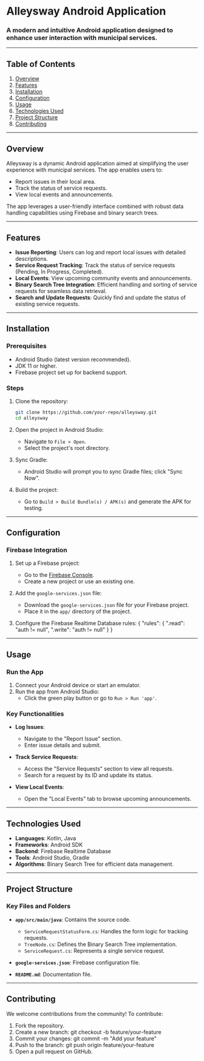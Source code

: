 # **Alleysway Android Application**

### A modern and intuitive Android application designed to enhance user interaction with municipal services.

---

## **Table of Contents**
1. [Overview](#overview)
2. [Features](#features)
3. [Installation](#installation)
4. [Configuration](#configuration)
5. [Usage](#usage)
6. [Technologies Used](#technologies-used)
7. [Project Structure](#project-structure)
8. [Contributing](#contributing)

---

## **Overview**
Alleysway is a dynamic Android application aimed at simplifying the user experience with municipal services. The app enables users to:
- Report issues in their local area.
- Track the status of service requests.
- View local events and announcements.

The app leverages a user-friendly interface combined with robust data handling capabilities using Firebase and binary search trees.

---

## **Features**
- **Issue Reporting**: Users can log and report local issues with detailed descriptions.
- **Service Request Tracking**: Track the status of service requests (Pending, In Progress, Completed).
- **Local Events**: View upcoming community events and announcements.
- **Binary Search Tree Integration**: Efficient handling and sorting of service requests for seamless data retrieval.
- **Search and Update Requests**: Quickly find and update the status of existing service requests.

---

## **Installation**

### Prerequisites
- Android Studio (latest version recommended).
- JDK 11 or higher.
- Firebase project set up for backend support.

### Steps
1. Clone the repository:
   ```bash
   git clone https://github.com/your-repo/alleysway.git
   cd alleysway
   ```
2. Open the project in Android Studio:
   - Navigate to `File > Open`.
   - Select the project's root directory.

3. Sync Gradle:
   - Android Studio will prompt you to sync Gradle files; click "Sync Now".

4. Build the project:
   - Go to `Build > Build Bundle(s) / APK(s)` and generate the APK for testing.

---

## **Configuration**

### Firebase Integration
1. Set up a Firebase project:
   - Go to the [Firebase Console](https://console.firebase.google.com/).
   - Create a new project or use an existing one.

2. Add the `google-services.json` file:
   - Download the `google-services.json` file for your Firebase project.
   - Place it in the `app/` directory of the project.

3. Configure the Firebase Realtime Database rules:
   {
     "rules": {
       ".read": "auth != null",
       ".write": "auth != null"
     }
   }

---

## **Usage**

### Run the App
1. Connect your Android device or start an emulator.
2. Run the app from Android Studio:
   - Click the green play button or go to `Run > Run 'app'`.

### Key Functionalities
- **Log Issues**:
  - Navigate to the "Report Issue" section.
  - Enter issue details and submit.

- **Track Service Requests**:
  - Access the "Service Requests" section to view all requests.
  - Search for a request by its ID and update its status.

- **View Local Events**:
  - Open the "Local Events" tab to browse upcoming announcements.

---

## **Technologies Used**
- **Languages**: Kotlin, Java
- **Frameworks**: Android SDK
- **Backend**: Firebase Realtime Database
- **Tools**: Android Studio, Gradle
- **Algorithms**: Binary Search Tree for efficient data management.

---

## **Project Structure**

### Key Files and Folders
- **`app/src/main/java`**: Contains the source code.
  - `ServiceRequestStatusForm.cs`: Handles the form logic for tracking requests.
  - `TreeNode.cs`: Defines the Binary Search Tree implementation.
  - `ServiceRequest.cs`: Represents a single service request.

- **`google-services.json`**: Firebase configuration file.

- **`README.md`**: Documentation file.

---

## **Contributing**
We welcome contributions from the community! To contribute:
1. Fork the repository.
2. Create a new branch:
   git checkout -b feature/your-feature
3. Commit your changes:
   git commit -m "Add your feature"
4. Push to the branch:
   git push origin feature/your-feature
5. Open a pull request on GitHub.
